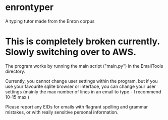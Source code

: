 # enrontyper
A typing tutor made from the Enron corpus

# This is completely broken currently. Slowly switching over to AWS.

The program works by running the main script ("main.py") in the EmailTools directory.

Currently, you cannot change user settings within the program, but if you use your favourite sqlite browser or interface, you can change your user settings (mainly the max number of lines in an email to type - I recommend 10-15 max.)

Please report any EIDs for emails with flagrant spelling and grammar mistakes, or with really sensitive personal information.
